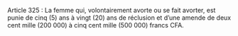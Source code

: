 Article 325 : La femme qui, volontairement avorte ou se fait avorter, est punie de cinq (5) ans à vingt (20) ans de réclusion et d’une amende de deux cent mille (200 000) à cinq cent mille (500 000) francs CFA.